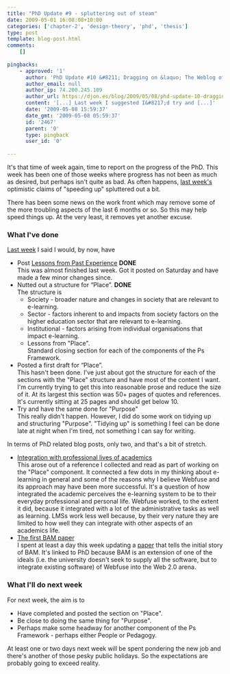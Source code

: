 ```yaml
---
title: "PhD Update #9 - spluttering out of steam"
date: 2009-05-01 16:08:08+10:00
categories: ['chapter-2', 'design-theory', 'phd', 'thesis']
type: post
template: blog-post.html
comments:
    []
    
pingbacks:
    - approved: '1'
      author: 'PhD Update #10 &#8211; Dragging on &laquo; The Weblog of (a) David Jones'
      author_email: null
      author_ip: 74.200.245.189
      author_url: https://djon.es/blog/2009/05/08/phd-update-10-dragging-on/
      content: '[...] Last week I suggested I&#8217;d try and [...]'
      date: '2009-05-08 15:59:37'
      date_gmt: '2009-05-08 05:59:37'
      id: '2467'
      parent: '0'
      type: pingback
      user_id: '0'
    
---
```

It's that time of week again, time to report on the progress of the PhD. This week has been one of those weeks where progress has not been as much as desired, but perhaps isn't quite as bad. As often happens, [last week's](/blog2/2009/04/24/phd-update-8-steaming-ahead/) optimistic claims of "speeding up" spluttered out a bit.

There has been some news on the work front which may remove some of the more troubling aspects of the last 6 months or so. So this may help speed things up. At the very least, it removes yet another excuse.

### What I've done

[Last week](/blog2/2009/04/24/phd-update-8-steaming-ahead/) I said I would, by now, have

- Post [Lessons from Past Experience](/blog2/2009/04/25/lessons-for-e-learning/) **DONE**  
    This was almost finished last week. Got it posted on Saturday and have made a few minor changes since.
- Nutted out a structure for “Place”. **DONE**  
    The structure is
    - Society - broader nature and changes in society that are relevant to e-learning.
    - Sector - factors inherent to and impacts from society factors on the higher education sector that are relevant to e-learning.
    - Institutional - factors arising from individual organisations that impact e-learning.
    - Lessons from "Place".  
        Standard closing section for each of the components of the Ps Framework.
- Posted a first draft for “Place”.  
    This hasn't been done. I've just about got the structure for each of the sections with the "Place" structure and have most of the content I want. I'm currently trying to get this into reasonable prose and reduce the size of it. At its largest this section was 50+ pages of quotes and references. It's currently sitting at 25 pages and should get below 10.
- Try and have the same done for "Purpose"  
    This really didn't happen. However, I did do some work on tidying up and structuring "Purpose". "Tidying up" is something I feel can be done late at night when I'm tired, not something I can say for writing.

In terms of PhD related blog posts, only two, and that's a bit of stretch.

- [Integration with professional lives of academics](/blog2/2009/04/29/integration-with-professional-lives-of-academics-why-industrial-e-learning-fails-and-why-post-industrial-might-work/)  
    This arose out of a reference I collected and read as part of working on the "Place" component. It connected a few dots in my thinking about e-learning in general and some of the reasons why I believe Webfuse and its approach may have been more successful. It's a question of how integrated the academic perceives the e-learning system to be to their everyday professional and personal life. Webfuse worked, to the extent it did, because it integrated with a lot of the administrative tasks as well as learning. LMSs work less well because, by their very nature they are limited to how well they can integrate with other aspects of an academics life.
- [The first BAM paper](/blog2/2009/04/30/first-official-bam-paper-done/)  
    I spent at least a day this week updating a [paper](/blog2/publications/blog-aggregation-management-reducing-the-aggravation-of-managing-student-blogging/) that tells the initial story of BAM. It's linked to PhD because BAM is an extension of one of the ideals (i.e. the university doesn't seek to supply all the software, but to integrate existing software) of Webfuse into the Web 2.0 arena.

### What I'll do next week

For next week, the aim is to

- Have completed and posted the section on "Place".
- Be close to doing the same thing for "Purpose".
- Perhaps make some headway for another component of the Ps Framework - perhaps either People or Pedagogy.

At least one or two days next week will be spent pondering the new job and there's another of those pesky public holidays. So the expectations are probably going to exceed reality.